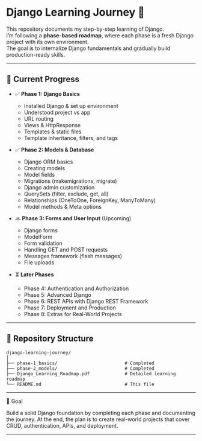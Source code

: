 # Django Learning Journey 🚀

This repository documents my step-by-step learning of Django.  
I’m following a **phase-based roadmap**, where each phase is a fresh Django project with its own environment.  
The goal is to internalize Django fundamentals and gradually build production-ready skills.

---

## 📌 Current Progress
- ✅ **Phase 1: Django Basics**
  - Installed Django & set up environment
  - Understood project vs app
  - URL routing
  - Views & HttpResponse
  - Templates & static files
  - Template inheritance, filters, and tags

- ✅ **Phase 2: Models & Database**
  - Django ORM basics
  - Creating models
  - Model fields
  - Migrations (makemigrations, migrate)
  - Django admin customization
  - QuerySets (filter, exclude, get, all)
  - Relationships (OneToOne, ForeignKey, ManyToMany)
  - Model methods & Meta options

- 🔜 **Phase 3: Forms and User Input** (Upcoming)
  - Django forms
  - ModelForm
  - Form validation
  - Handling GET and POST requests
  - Messages framework (flash messages)
  - File uploads

- ⏳ **Later Phases**
  - Phase 4: Authentication and Authorization
  - Phase 5: Advanced Django
  - Phase 6: REST APIs with Django REST Framework
  - Phase 7: Deployment and Production
  - Phase 8: Extras for Real-World Projects

---

## 📂 Repository Structure
```text
django-learning-journey/
│
├── phase-1_basics/                         # Completed
├── phase-2_models/                         # Completed
├── Django_Learning_Roadmap.pdf             # Detailed learning roadmap
└── README.md                               # This file
```

---

🎯 Goal

Build a solid Django foundation by completing each phase and documenting the journey.
At the end, the plan is to create real-world projects that cover CRUD, authentication, APIs, and deployment.

---